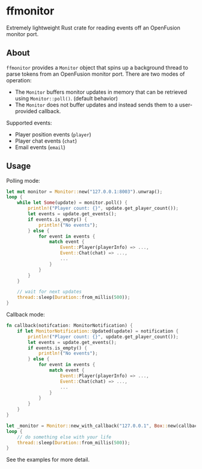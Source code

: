 # ffmonitor

Extremely lightweight Rust crate for reading events off an OpenFusion monitor port.

## About

`ffmonitor` provides a `Monitor` object that spins up a background thread to parse tokens from an OpenFusion monitor port. There are two modes of operation:
- The `Monitor` buffers monitor updates in memory that can be retrieved using `Monitor::poll()`. (default behavior)
- The `Monitor` does not buffer updates and instead sends them to a user-provided callback.

Supported events:
- Player position events (`player`)
- Player chat events (`chat`)
- Email events (`email`)

## Usage

Polling mode:
```rust
let mut monitor = Monitor::new("127.0.0.1:8003").unwrap();
loop {
    while let Some(update) = monitor.poll() {
        println!("Player count: {}", update.get_player_count());
        let events = update.get_events();
        if events.is_empty() {
            println!("No events");
        } else {
            for event in events {
                match event {
                    Event::Player(playerInfo) => ...,
                    Event::Chat(chat) => ...,
                    ...
                }
            }
        }
    }

    // wait for next updates
    thread::sleep(Duration::from_millis(500));
}
```

Callback mode:
```rust
fn callback(notifcation: MonitorNotification) {
    if let MonitorNotification::Updated(update) = notification {
        println!("Player count: {}", update.get_player_count());
        let events = update.get_events();
        if events.is_empty() {
            println!("No events");
        } else {
            for event in events {
                match event {
                    Event::Player(playerInfo) => ...,
                    Event::Chat(chat) => ...,
                    ...
                }
            }
        }
    }
}

let _monitor = Monitor::new_with_callback("127.0.0.1", Box::new(callback)).unwrap();
loop {
    // do something else with your life
    thread::sleep(Duration::from_millis(500));
}
```

See the examples for more detail.
